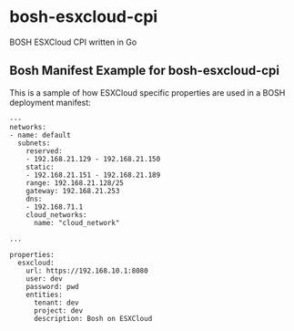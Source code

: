 # bosh-esxcloud-cpi
BOSH ESXCloud CPI written in Go


## Bosh Manifest Example for bosh-esxcloud-cpi

This is a sample of how ESXCloud specific properties are used in a  BOSH deployment manifest:

    ---
	networks:
	- name: default 
	  subnets:
	    reserved:
	    - 192.168.21.129 - 192.168.21.150
	    static:
	    - 192.168.21.151 - 192.168.21.189
	    range: 192.168.21.128/25
	    gateway: 192.168.21.253
	    dns:
	    - 192.168.71.1
	    cloud_networks:
	      name: "cloud_network"

    ...

    properties:
	  esxcloud:
	    url: https://192.168.10.1:8080
	    user: dev
	    password: pwd
	    entities:
	      tenant: dev
	      project: dev
	      description: Bosh on ESXCloud
